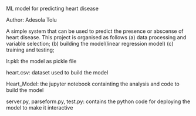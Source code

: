 ML model for predicting heart disease

Author: Adesola Tolu

A simple system that can be used to predict the presence or abscense of heart disease.
This project is organised as follows (a) data processing and variable selection; (b) building the model(linear regression model)
(c) training and testing; 

lr.pkl: the model as pickle file

heart.csv: dataset used to build the model

Heart_Model: the jupyter notebook containting the analysis and code to build the model

server.py, parseform.py, test.py: contains the python code for deploying the model to make it interactive